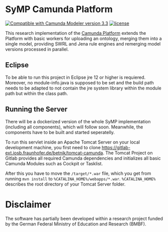 # SyMP Camunda Platform

[![Compatible with Camunda Modeler version 3.3](https://img.shields.io/badge/Camunda%20Modeler-3.3+-blue.svg)](https://github.com/camunda/camunda-modeler)
[![license](https://img.shields.io/badge/license-MIT-green.svg)](https://opensource.org/licenses/MIT)


This research implementation of the [Camunda Platform](https://docs.camunda.org) extends the Platform with basic workers for uploading an ontology, merging them into a single model, providing SWRL and Jena rule engines and remerging model versions processed in parallel.


## Eclipse
To be able to run this project in Eclipse jre 12 or higher is requiered. Moreover, no module-info.java is supposed to be set and the build path needs to be adapted to not contain the jre system library within the module path but within the class path.
## Running the Server

There will be a dockerized version of the whole SyMP implementation (including all components), which will follow soon. Meanwhile, the components have to be built and started seperatelly.

To run this servlet inside an Apache Tomcat Server on your local development machine, you first need to clone https://gitlab-ext.iosb.fraunhofer.de/betnik/tomcat-camunda. The Tomcat Project on Gitlab provides all required Camunda 
dependencies and initializes all basic Camunda Modules such as Cockpit or Tasklist.

After this you have to move the `/target/*.war` file, which you get from running `mvn install` to `%CATALINA_HOME%/webapps/*.war`. `%CATALINA_HOME%` describes the root directory of your Tomcat Server folder. 


# Disclaimer
The software has partially been developed within a research project funded by the German Federal Ministry of Education and Research (BMBF).

